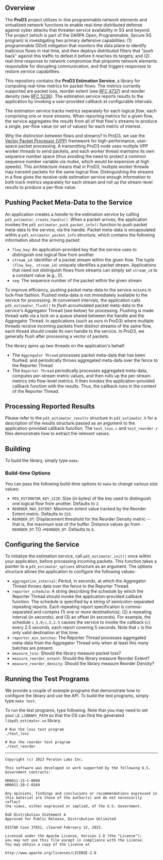 
[comment]: # (SPDX-License-Identifier: Apache-2.0)

## Overview

The **ProD3** project utilizes in-line programmable network elements
and virtualized network functions to enable real-time distributed
defense against cyber attacks that threaten service availability in 5G
and beyond. The project (which is part of the DARPA Open,
Programmable, Secure 5G program) is investigating two primary
defensive capabilities: (1) programmable DDoS mitigation that monitors
the data plane to identify malicious flows in real time, and then
deploys distributed filters that "push back" against this traffic to
defeat it before it reaches its targets; and (2) real-time response to
network compromise that pinpoints network elements responsible for
disrupting communication, and that triggers responses to restore
service capabilities.

This repository contains the **ProD3 Estimation Service**, a library
for computing real-time metrics for packet flows. The metrics
currently supported are packet loss, reorder extent (see [RFC
4737](https://datatracker.ietf.org/doc/rfc4737/)) and reorder density
(see [RFC 5236](https://datatracker.ietf.org/doc/rfc5236/)). The
estimation service reports results to the application by invoking a
user-provided callback at configurable intervals.

The estimation service tracks metrics separately for each logical
*flow*, each comprising one or more *streams*. When reporting metrics
for a given flow, the service aggregates the results from all of that
flow's streams to produce a single, per-flow value (or set of values)
for each metric of interest.

Why the distinction between flows and streams? In ProD3, we use the
[Vector Packet Processor (VPP)](https://s3-docs.fd.io/vpp/23.02/#)
framework for high-performance, user-space packet processing. A
transmitting ProD3 node uses multiple VPP worker threads to send
packets, and each worker thread maintains its own sequence number
space (thus avoiding the need to protect a common sequence number
variable via mutex, which would be expensive at high speeds). This
architecture means that in ProD3, multiple worker threads may transmit
packets for the same logical flow. Distinguishing the streams in a
flow gives the receive-side estimation service enough information to
both track metrics separately for each stream and roll up the
stream-level results to produce a per-flow value.

## Pushing Packet Meta-Data to the Service
An application creates a *handle* to the estimation service by calling
`pd3_estimator_create_handle()`. When a packet arrives, the
application invokes the `pd3_estimator_push_packet_info()` function to
push packet meta-data to the service, via the handle. Packet
meta-data is encapsulated within a `pd3_estimator_packet_info`
structure, which contains the following information about the arriving
packet:
* `flow_key`: An application-provided key that the service uses to distinguish one logical flow from another
* `stream_id`: Identifier of a packet stream within the given flow. The tuple `(flow_key, stream_id)` uniquely identifies a packet stream. Applications that need not distinguish flows from streams can simply set `stream_id` to a constant value (e.g., 0).
* `seq`: The sequence number of the packet within the given stream

To improve efficiency, pushing packet meta-data to the service occurs
in lock-free fashion. Pushed meta-data is not immediately available to
the service for processing.  At convenient intervals, the application
calls `pd3_estimator_flush()` to *flush* accumulated packet meta-data
to the service's Aggregator Thread (see below) for
processing. Flushing is made thread-safe via a lock on a queue shared
between the handle and the Aggregator Thread. In applications (such as
ours in ProD3) where multiple threads receive incoming packets from
distinct streams of the same flow, each thread should create its own
handle to the service. In ProD3, we generally flush after processing a
vector of packets.

The library spins up two threads on the application's behalf:
* The `Aggregator Thread` processes packet meta-data that has been
  flushed, and periodically throws aggregated meta-data over the fence
  to the Reporter Thread
* The `Reporter Thread` periodically processes aggregated meta-data,
  computes per-stream metric values, and then rolls up the per-stream
  metrics into flow-level metrics. It then invokes the
  application-provided callback function with the results. Thus, the
  callback runs in the context of the Reporter Thread.

## Processing Reported Results

Please refer to the `pd3_estimator_results` structure in
`pd3_estimator.h` for a description of the results structure passed as
an argument to the application-provided callback function. The
`test_loss.c` and `test_reorder.c` files demonstrate how to extract
the relevant values.

## Building

To build the library, simply type `make`.

### Build-time Options

You can pass the following build-time options to `make` to change various size values:
* `PD3_ESTIMATOR_KEY_SIZE`: Size (in bytes) of the key used to distinguish one logical flow from another. Defaults to `2`.
* `REORDER_MAX_EXTENT`: Maximum extent value tracked by the Reorder Extent metric. Defaults to `255`.
* `REORDER_DT`: Displacement threshold for the Reorder Density metric -- that is, the maximum size of the buffer. Distance values go from `-REORDER_DT` TO `+REORDER_DT`. Defaults to `8`.

## Configuring the Service

To initialize the estimation service, call `pd3_estimator_init()` once
within your application, before processing incoming packets. This
function takes a pointer to a `pd3_estimator_options` structure as an
argument. The options structure allows the application to configure the
following values:
* `aggregation_interval`: Period, in seconds, at which the Aggregator
  Thread throws data over the fence to the Reporter Thread.
* `reporter_schedule`: A string describing the schedule by which the
   Reporter Thread should invoke the application-provided callback
   function. The schedule is specified by a string of
   semicolon-separated repeating reports. Each repeating report
   specification is comma-separated and contains (1) one or more
   destination(s); (2) a repeating interval (in seconds); and (3) an
   offset (in seconds). For example, the schedule `c,5,0;c,5,2.5`
   causes the service to invoke the callback (`c`) every 2.5 seconds,
   each report covering 5 seconds. Note that `c` is the only valid
   destination at this time.
* `reporter_min_batches`: The Reporter Thread processes aggregated
  meta-data from the Aggregator Thread only when at least this many
  batches are present.
* `measure_loss`: Should the library measure packet loss?
* `measure_reorder_extent`: Should the library measure Reorder Extent?
* `measure_reorder_density`: Should the library measure Reorder Density?

## Running the Test Programs

We provide a couple of example programs that demonstrate how to configure
the library and use the API. To build the test programs, simply type `make test`.

To run the test programs, type following. Note that you may need to
set your `LD_LIBRARY_PATH` so that the OS can find the generated
`libpd3_estimator.so` library.

```
# Run the loss test program
./test_loss

# Run the reorder test program
./test_reorder
```

***

```
Copyright (c) 2023 Peraton Labs Inc.

This software was developed in work supported by the following U.S.
Government contracts:

HR0011-15-C-0098
HR0011-20-C-0160

Any opinions, findings and conclusions or recommendations expressed in
this material are those of the author(s) and do not necessarily reflect
the views, either expressed or implied, of the U.S. Government.

DoD Distribution Statement A
Approved for Public Release, Distribution Unlimited

DISTAR Case 37651, cleared February 13, 2023.

Licensed under the Apache License, Version 2.0 (the "License");
you may not use this file except in compliance with the License.
You may obtain a copy of the License at

http://www.apache.org/licenses/LICENSE-2.0
```
